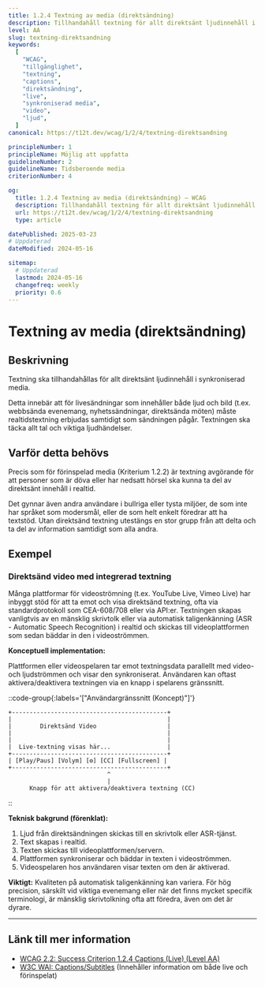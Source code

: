 ```yaml
---
title: 1.2.4 Textning av media (direktsändning)
description: Tillhandahåll textning för allt direktsänt ljudinnehåll i synkroniserad media.
level: AA
slug: textning-direktsandning
keywords:
  [
    "WCAG",
    "tillgänglighet",
    "textning",
    "captions",
    "direktsändning",
    "live",
    "synkroniserad media",
    "video",
    "ljud",
  ]
canonical: https://t12t.dev/wcag/1/2/4/textning-direktsandning

principleNumber: 1
principleName: Möjlig att uppfatta
guidelineNumber: 2
guidelineName: Tidsberoende media
criterionNumber: 4

og:
  title: 1.2.4 Textning av media (direktsändning) – WCAG
  description: Tillhandahåll textning för allt direktsänt ljudinnehåll i synkroniserad media.
  url: https://t12t.dev/wcag/1/2/4/textning-direktsandning
  type: article

datePublished: 2025-03-23
# Uppdaterad
dateModified: 2024-05-16

sitemap:
  # Uppdaterad
  lastmod: 2024-05-16
  changefreq: weekly
  priority: 0.6
---
```


# Textning av media (direktsändning)

## Beskrivning

Textning ska tillhandahållas för allt direktsänt ljudinnehåll i synkroniserad media.

Detta innebär att för livesändningar som innehåller både ljud och bild (t.ex. webbsända evenemang, nyhetssändningar, direktsända möten) måste realtidstextning erbjudas samtidigt som sändningen pågår. Textningen ska täcka allt tal och viktiga ljudhändelser.

## Varför detta behövs

Precis som för förinspelad media (Kriterium 1.2.2) är textning avgörande för att personer som är döva eller har nedsatt hörsel ska kunna ta del av direktsänt innehåll i realtid.

Det gynnar även andra användare i bullriga eller tysta miljöer, de som inte har språket som modersmål, eller de som helt enkelt föredrar att ha textstöd. Utan direktsänd textning utestängs en stor grupp från att delta och ta del av information samtidigt som alla andra.

## Exempel

### Direktsänd video med integrerad textning

Många plattformar för videoströmning (t.ex. YouTube Live, Vimeo Live) har inbyggt stöd för att ta emot och visa direktsänd textning, ofta via standardprotokoll som CEA-608/708 eller via API:er. Textningen skapas vanligtvis av en mänsklig skrivtolk eller via automatisk taligenkänning (ASR - Automatic Speech Recognition) i realtid och skickas till videoplattformen som sedan bäddar in den i videoströmmen.

**Konceptuell implementation:**

Plattformen eller videospelaren tar emot textningsdata parallellt med video- och ljudströmmen och visar den synkroniserat. Användaren kan oftast aktivera/deaktivera textningen via en knapp i spelarens gränssnitt.

::code-group{:labels='["Användargränssnitt (Koncept)"]'}

```text
+--------------------------------------------+
|                                            |
|        Direktsänd Video                    |
|                                            |
|                                            |
|  Live-textning visas här...                |
+--------------------------------------------+
| [Play/Paus] [Volym] [⚙️] [CC] [Fullscreen] |
+--------------------------------------------+
                            ^
                            |
      Knapp för att aktivera/deaktivera textning (CC)
```

::

**Teknisk bakgrund (förenklat):**

1.  Ljud från direktsändningen skickas till en skrivtolk eller ASR-tjänst.
2.  Text skapas i realtid.
3.  Texten skickas till videoplattformen/servern.
4.  Plattformen synkroniserar och bäddar in texten i videoströmmen.
5.  Videospelaren hos användaren visar texten om den är aktiverad.

**Viktigt:** Kvaliteten på automatisk taligenkänning kan variera. För hög precision, särskilt vid viktiga evenemang eller när det finns mycket specifik terminologi, är mänsklig skrivtolkning ofta att föredra, även om det är dyrare.

---

## Länk till mer information

- [WCAG 2.2: Success Criterion 1.2.4 Captions (Live) (Level AA)](https://www.w3.org/WAI/WCAG22/Understanding/captions-live.html)
- [W3C WAI: Captions/Subtitles](https://www.w3.org/WAI/media/av/captions/) (Innehåller information om både live och förinspelat)
